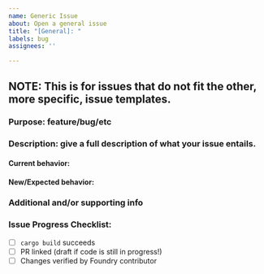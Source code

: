 ```yaml
---
name: Generic Issue 
about: Open a general issue
title: "[General]: "
labels: bug
assignees: ''

---
```

## NOTE: This is for issues that do not fit the other, more specific, issue templates.

### Purpose: feature/bug/etc

### Description: give a full description of what your issue entails. 

#### Current behavior:

#### New/Expected behavior:

### Additional and/or supporting info

### Issue Progress Checklist: 

- [ ] ```cargo build``` succeeds
- [ ] PR linked (draft if code is still in progress!)
- [ ] Changes verified by Foundry contributor
